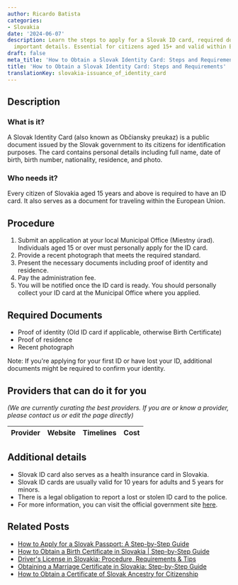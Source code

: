 ```yaml
---
author: Ricardo Batista
categories:
- Slovakia
date: '2024-06-07'
description: Learn the steps to apply for a Slovak ID card, required documents, and
  important details. Essential for citizens aged 15+ and valid within EU.
draft: false
meta_title: 'How to Obtain a Slovak Identity Card: Steps and Requirements'
title: 'How to Obtain a Slovak Identity Card: Steps and Requirements'
translationKey: slovakia-issuance_of_identity_card
---
```


## Description
### What is it?
A Slovak Identity Card (also known as Občiansky preukaz) is a public document issued by the Slovak government to its citizens for identification purposes. The card contains personal details including full name, date of birth, birth number, nationality, residence, and photo.

### Who needs it?
Every citizen of Slovakia aged 15 years and above is required to have an ID card. It also serves as a document for traveling within the European Union.

## Procedure
1. Submit an application at your local Municipal Office (Miestny úrad). Individuals aged 15 or over must personally apply for the ID card.
2. Provide a recent photograph that meets the required standard.
3. Present the necessary documents including proof of identity and residence.
4. Pay the administration fee.
5. You will be notified once the ID card is ready. You should personally collect your ID card at the Municipal Office where you applied.

## Required Documents
- Proof of identity (Old ID card if applicable, otherwise Birth Certificate)
- Proof of residence 
- Recent photograph

Note: If you're applying for your first ID or have lost your ID, additional documents might be required to confirm your identity.

## Providers that can do it for you

_(We are currently curating the best providers. If you are or know a provider, please contact us or edit the page directly)_

| Provider        |     Website     |     Timelines    |       Cost      |
| :-------------: | :-------------: |  :-------------: | :-------------: |

## Additional details
- Slovak ID card also serves as a health insurance card in Slovakia.
- Slovak ID cards are usually valid for 10 years for adults and 5 years for minors.
- There is a legal obligation to report a lost or stolen ID card to the police.
- For more information, you can visit the official government site [here](https://www.minv.sk/).


## Related Posts

- [How to Apply for a Slovak Passport: A Step-by-Step Guide](https://tramitit.com/guides/slovakia/issuance_of_passport/)
- [How to Obtain a Birth Certificate in Slovakia | Step-by-Step Guide](https://tramitit.com/guides/slovakia/issuance_of_birth_certificate/)
- [Driver's License in Slovakia: Procedure, Requirements & Tips](https://tramitit.com/guides/slovakia/issuance_of_drivers_license/)
- [Obtaining a Marriage Certificate in Slovakia: Step-by-Step Guide](https://tramitit.com/guides/slovakia/issuance_of_marriage_certificate/)
- [How to Obtain a Certificate of Slovak Ancestry for Citizenship](https://tramitit.com/guides/slovakia/certificate_of_slovak_ancestry/)